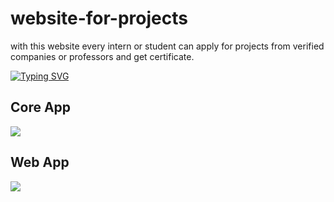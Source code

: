 # website-for-projects
with this website every intern or student can apply for projects from verified companies or professors and get certificate.



[![Typing SVG](http://readme-typing-svg.herokuapp.com?font=Ubuntu&duration=800&color=54AF20&multiline=true&height=300&lines=%E2%9D%95+Diango+%F0%9F%94%A5;%E2%9D%95+Drf+%F0%9F%94%A5;%E2%9D%95Celery+%F0%9F%94%A5;%E2%9D%95Redis+%F0%9F%94%A5;%E2%9D%95Postgres+%F0%9F%94%A5;%E2%9D%95pytest+%F0%9F%94%A5;%E2%9D%95Flower+%F0%9F%94%A5;%E2%9D%95Silk+%F0%9F%94%A5;%F0%9F%94%A5---++---++---++---++---++---%F0%9F%94%A5)](https://git.io/typing-svg)


<h2>Core App</h2>
<image src="./core.png" />


<h2>Web App</h2>
<image src="./web.png" />
